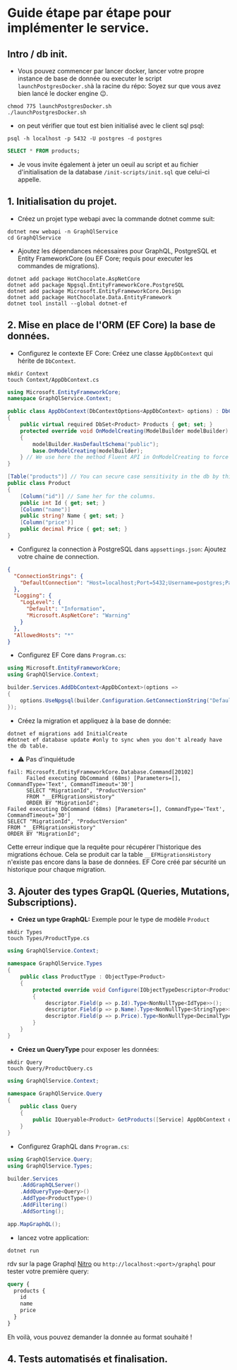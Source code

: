 # Guide étape par étape pour implémenter le service.

## Intro / db init.
- Vous pouvez commencer par lancer docker, lancer votre propre instance de base de donnée ou executer le script ```launchPostgresDocker.sh```à la racine du répo:
Soyez sur que vous avez bien lancé le docker engine 😉.
```shell
chmod 775 launchPostgresDocker.sh
./launchPostgresDocker.sh
```
- on peut vérifier que tout est bien initialisé avec le client sql psql:
```shell
psql -h localhost -p 5432 -U postgres -d postgres
```
```sql
SELECT * FROM products;
```
- Je vous invite également à jeter un oeuil au script et au fichier d'initialisation de la database ```/init-scripts/init.sql``` que celui-ci appelle.

## 1. Initialisation du projet.
- Créez un projet type webapi avec la commande dotnet comme suit:
```shell
dotnet new webapi -n GraphQlService
cd GraphQlService
```
- Ajoutez les dépendances nécessaires pour GraphQL, PostgreSQL et Entity FrameworkCore (ou EF Core; requis pour executer les commandes de migrations).
```shell
dotnet add package HotChocolate.AspNetCore
dotnet add package Npgsql.EntityFrameworkCore.PostgreSQL
dotnet add package Microsoft.EntityFrameworkCore.Design
dotnet add package HotChocolate.Data.EntityFramework
dotnet tool install --global dotnet-ef
```

## 2. Mise en place de l'ORM (EF Core) la base de données.
- Configurez le contexte EF Core: Créez une classe ```ÀppDbContext``` qui hérite de ```DbContext```.

```shell
mkdir Context
touch Context/AppDbContext.cs
```
```csharp
using Microsoft.EntityFrameworkCore;
namespace GraphQlService.Context;

public class AppDbContext(DbContextOptions<AppDbContext> options) : DbContext(options)
{
    public virtual required DbSet<Product> Products { get; set; }
    protected override void OnModelCreating(ModelBuilder modelBuilder)
    {
        modelBuilder.HasDefaultSchema("public");
        base.OnModelCreating(modelBuilder);
    } // We use here the method Fluent API in OnModelCreating to force case correctly as PostgreSql is case sensible.
}

[Table("products")] // You can secure case sensitivity in the db by this way.
public class Product
{
    [Column("id")] // Same her for the columns.
    public int Id { get; set; }
    [Column("name")]
    public string? Name { get; set; }
    [Column("price")]
    public decimal Price { get; set; }
}
```
- Configurez la connection à PostgreSQL dans ```appsettings.json```: Ajoutez votre chaine de connection.
```json
{
  "ConnectionStrings": {
    "DefaultConnection": "Host=localhost;Port=5432;Username=postgres;Password=mypassword;Database=postgres"
  },
  "Logging": {
    "LogLevel": {
      "Default": "Information",
      "Microsoft.AspNetCore": "Warning"
    }
  },
  "AllowedHosts": "*"
}
```
- Configurez EF Core dans ```Program.cs```:
```csharp
using Microsoft.EntityFrameworkCore;
using GraphQlService.Context;

builder.Services.AddDbContext<AppDbContext>(options =>
{
    options.UseNpgsql(builder.Configuration.GetConnectionString("DefaultConnection"));
});
```
- Créez la migration et appliquez à la base de donnée:
```shell
dotnet ef migrations add InitialCreate
#dotnet ef database update #only to sync when you don't already have the db table.
```
- ⚠️ Pas d'inquiétude
```shell
fail: Microsoft.EntityFrameworkCore.Database.Command[20102]
      Failed executing DbCommand (68ms) [Parameters=[], CommandType='Text', CommandTimeout='30']
      SELECT "MigrationId", "ProductVersion"
      FROM "__EFMigrationsHistory"
      ORDER BY "MigrationId";
Failed executing DbCommand (68ms) [Parameters=[], CommandType='Text', CommandTimeout='30']
SELECT "MigrationId", "ProductVersion"
FROM "__EFMigrationsHistory"
ORDER BY "MigrationId";
```
Cette erreur indique que la requête pour récupérer l'historique des migrations échoue. Cela se produit car la table ```__EFMigrationsHistory``` n'existe pas encore dans la base de données. EF Core créé par sécurité un historique pour chaque migration.

## 3. Ajouter des types GrapQL (Queries, Mutations, Subscriptions).

- **Créez un type GraphQL:** Exemple pour le type de modèle ```Product```
```shell
mkdir Types
touch Types/ProductType.cs
```
```csharp
using GraphQlService.Context;

namespace GraphQlService.Types
{
    public class ProductType : ObjectType<Product>
    {
        protected override void Configure(IObjectTypeDescriptor<Product> descriptor)
        {
            descriptor.Field(p => p.Id).Type<NonNullType<IdType>>();
            descriptor.Field(p => p.Name).Type<NonNullType<StringType>>();
            descriptor.Field(p => p.Price).Type<NonNullType<DecimalType>>();
        }
    }
}
```
- **Créez un QueryType** pour exposer les données:
```shell
mkdir Query
touch Query/ProductQuery.cs
```
```csharp
using GraphQlService.Context;

namespace GraphQlService.Query
{
    public class Query
    {
        public IQueryable<Product> GetProducts([Service] AppDbContext dbContext) => dbContext.Products;
    }
}
```
- Configurez GraphQL dans ```Program.cs```:
```csharp
using GraphQlService.Query;
using GraphQlService.Types;

builder.Services
    .AddGraphQLServer()
    .AddQueryType<Query>()
    .AddType<ProductType>()
    .AddFiltering()
    .AddSorting();

app.MapGraphQL();
```
- lancez votre application:
```shell
dotnet run
```
rdv sur la page Graphql [Nitro](http://localhost:5089/graphql/) ou ```http://localhost:<port>/graphql``` pour tester votre première query:
```graphql
query {
  products {
    id
    name
    price
  }
}
```
Eh voilà, vous pouvez demander la donnée au format souhaité !

## 4. Tests automatisés et finalisation.